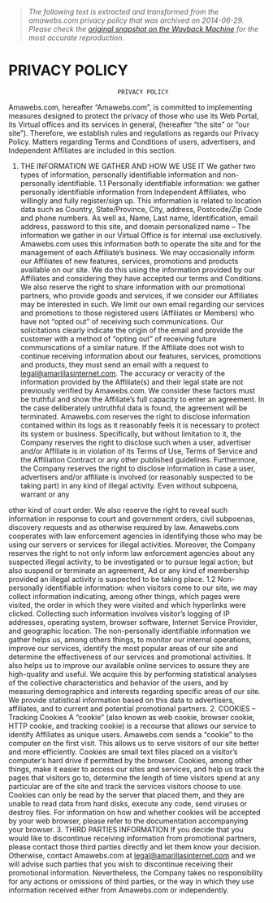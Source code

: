 > *The following text is extracted and transformed from the amawebs.com privacy policy that was archived on 2014-06-29. Please check the [original snapshot on the Wayback Machine](https://web.archive.org/web/20140629043543id_/http%3A//amawebs.com/pdf/privacy_en.pdf) for the most accurate reproduction.*

# PRIVACY POLICY

                                  PRIVACY POLICY
Amawebs.com, hereafter “Amawebs.com”, is committed to implementing
measures designed to protect the privacy of those who use its Web Portal, its
Virtual offices and its services in general, (hereafter “the site” or “our site”).
Therefore, we establish rules and regulations as regards our Privacy Policy.
Matters regarding Terms and Conditions of users, advertisers, and Independent
Affiliates are included in this section.
1. THE INFORMATION WE GATHER AND HOW WE USE IT
We gather two types of information, personally identifiable information and non-
personally identifiable.
1.1 Personally identifiable information: we gather personally identifiable
information from Independent Affiliates, who willingly and fully register/sign up.
This information is related to location data such as Country, State/Province,
City, address, Postcode/Zip Code and phone numbers. As well as, Name, Last
name, Identification, email address, password to this site, and domain
personalized name –
The information we gather in our Virtual Office is for internal use exclusively.
Amawebs.com uses this information both to operate the site and for the
management of each Affiliate’s business. We may occasionally inform our
Affiliates of new features, services, promotions and products available on our
site. We do this using the information provided by our Affiliates and considering
they have accepted our terms and Conditions. We also reserve the right to
share information with our promotional partners, who provide goods and
services, if we consider our Affiliates may be interested in such.
We limit our own email regarding our services and promotions to those
registered users (Affiliates or Members) who have not “opted out” of receiving
such communications. Our solicitations clearly indicate the origin of the email
and provide the customer with a method of “opting out” of receiving future
communications of a similar nature. If the Affiliate does not wish to continue
receiving information about our features, services, promotions and products,
they must send an email with a request to legal@amarillasinternet.com.
The accuracy or veracity of the information provided by the Affiliate(s) and their
legal state are not previously verified by Amawebs.com. We consider these
factors must be truthful and show the Affiliate’s full capacity to enter an
agreement. In the case deliberately untruthful data is found, the agreement will
be terminated.
Amawebs.com reserves the right to disclose information contained within its
logs as it reasonably feels it is necessary to protect its system or business.
Specifically, but without limitation to it, the Company reserves the right to
disclose such when a user, advertiser and/or Affiliate is in violation of its Terms
of Use, Terms of Service and the Affiliation Contract or any other published
guidelines.
Furthermore, the Company reserves the right to disclose information in case a
user, advertisers and/or affiliate is involved (or reasonably suspected to be
taking part) in any kind of illegal activity. Even without subpoena, warrant or any


other kind of court order. We also reserve the right to reveal such information in
response to court and government orders, civil subpoenas, discovery requests
and as otherwise required by law. Amawebs.com cooperates with law
enforcement agencies in identifying those who may be using our servers or
services for illegal activities. Moreover, the Company reserves the right to not
only inform law enforcement agencies about any suspected illegal activity, to be
investigated or to pursue legal action; but also suspend or terminate an
agreement, Ad or any kind of membership provided an illegal activity is
suspected to be taking place.
1.2 Non-personally identifiable information: when visitors come to our site,
we may collect information indicating, among other things, which pages were
visited, the order in which they were visited and which hyperlinks were clicked.
Collecting such information involves visitor’s logging of IP addresses, operating
system, browser software, Internet Service Provider, and geographic location.
The non-personally identifiable information we gather helps us, among others
things, to monitor our internal operations, improve our services, identify the
most popular areas of our site and determine the effectiveness of our services
and promotional activities. It also helps us to improve our available online
services to assure they are high-quality and useful. We acquire this by
performing statistical analyses of the collective characteristics and behavior of
the users, and by measuring demographics and interests regarding specific
areas of our site. We provide statistical information based on this data to
advertisers, affiliates, and to current and potential promotional partners.
2. COOKIES – Tracking Cookies
A “cookie” (also known as web cookie, browser cookie, HTTP cookie, and
tracking cookie) is a recourse that allows our service to identify Affiliates as
unique users. Amawebs.com sends a “cookie” to the computer on the first visit.
This allows us to serve visitors of our site better and more efficiently. Cookies
are small text files placed on a visitor’s computer’s hard drive if permitted by the
browser. Cookies, among other things, make it easier to access our sites and
services, and help us track the pages that visitors go to, determine the length of
time visitors spend at any particular are of the site and track the services
visitors choose to use. Cookies can only be read by the server that placed
them, and they are unable to read data from hard disks, execute any code,
send viruses or destroy files. For information on how and whether cookies will
be accepted by your web browser, please refer to the documentation
accompanying your browser.
3. THIRD PARTIES INFORMATION
If you decide that you would like to discontinue receiving information from
promotional partners, please contact those third parties directly and let them
know       your      decision.     Otherwise,     contact     Amawebs.com          at
legal@amarillasinternet.com and we will advise such parties that you wish to
discontinue receiving their promotional information. Nevertheless, the Company
takes no responsibility for any actions or omissions of third parties, or the way in
which they use information received either from Amawebs.com or
independently.
